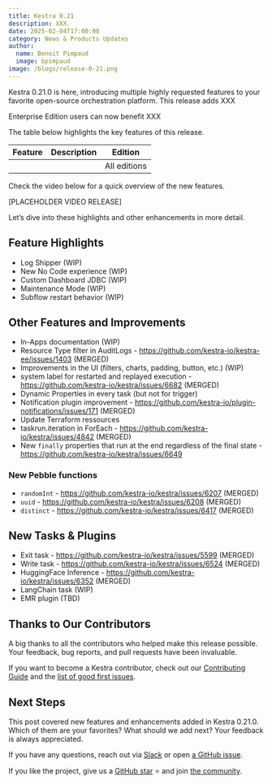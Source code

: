 ```yaml
---
title: Kestra 0.21
description: XXX.
date: 2025-02-04T17:00:00
category: News & Products Updates
author:
  name: Benoit Pimpaud
  image: bpimpaud
image: /blogs/release-0-21.png
---
```



Kestra 0.21.0 is here, introducing multiple highly requested features to your favorite open-source orchestration platform. This release adds XXX

Enterprise Edition users can now benefit XXX

The table below highlights the key features of this release.

| Feature                                          | Description                                                                                                                                                                               | Edition |
|--------------------------------------------------|-------------------------------------------------------------------------------------------------------------------------------------------------------------------------------------------| --- |
| <feature name>                                           | <feature description>                                                                                | All editions |


Check the video below for a quick overview of the new features.

[PLACEHOLDER VIDEO RELEASE]

Let’s dive into these highlights and other enhancements in more detail.

## Feature Highlights

- Log Shipper (WIP)
- New No Code experience (WIP)
- Custom Dashboard JDBC (WIP)
- Maintenance Mode (WIP)
- Subflow restart behavior (WIP)

## Other Features and Improvements

- In-Apps documentation (WIP)
- Resource Type filter in AuditLogs - https://github.com/kestra-io/kestra-ee/issues/1403 (MERGED)
- Improvements in the UI (filters, charts, padding, button, etc.) (WIP)
- system label for restarted and replayed execution - https://github.com/kestra-io/kestra/issues/6682 (MERGED)
- Dynamic Properties in every task (but not for trigger)
- Notification plugin improvement - https://github.com/kestra-io/plugin-notifications/issues/171 (MERGED)
- Update Terraform ressources
- taskrun.iteration in ForEach - https://github.com/kestra-io/kestra/issues/4842 (MERGED)
- New `finally` properties that run at the end regardless of the final state - https://github.com/kestra-io/kestra/issues/6649

### New Pebble functions
- `randomInt` - https://github.com/kestra-io/kestra/issues/6207 (MERGED)
- `uuid` - https://github.com/kestra-io/kestra/issues/6208 (MERGED)
- `distinct` - https://github.com/kestra-io/kestra/issues/6417 (MERGED)

## New Tasks & Plugins

- Exit task - https://github.com/kestra-io/kestra/issues/5599 (MERGED)
- Write task - https://github.com/kestra-io/kestra/issues/6524 (MERGED) 
- HuggingFace Inference - https://github.com/kestra-io/kestra/issues/6352 (MERGED) 
- LangChain task (WIP)
- EMR plugin (TBD)

## Thanks to Our Contributors

A big thanks to all the contributors who helped make this release possible. Your feedback, bug reports, and pull requests have been invaluable.

If you want to become a Kestra contributor, check out our [Contributing Guide](https://kestra.io/docs/getting-started/contributing) and the [list of good first issues](https://github.com/search?q=org%3Akestra-io+label%3A%22good+first+issue%22+is%3Aopen&type=issues&utm_source=GitHub&utm_medium=github&utm_content=Good+First+Issues).

## Next Steps

This post covered new features and enhancements added in Kestra 0.21.0. Which of them are your favorites? What should we add next? Your feedback is always appreciated.

If you have any questions, reach out via [Slack](https://kestra.io/slack) or open [a GitHub issue](https://github.com/kestra-io/kestra).

If you like the project, give us a [GitHub star](https://github.com/kestra-io/kestra) ⭐️ and join [the community](https://kestra.io/slack).
